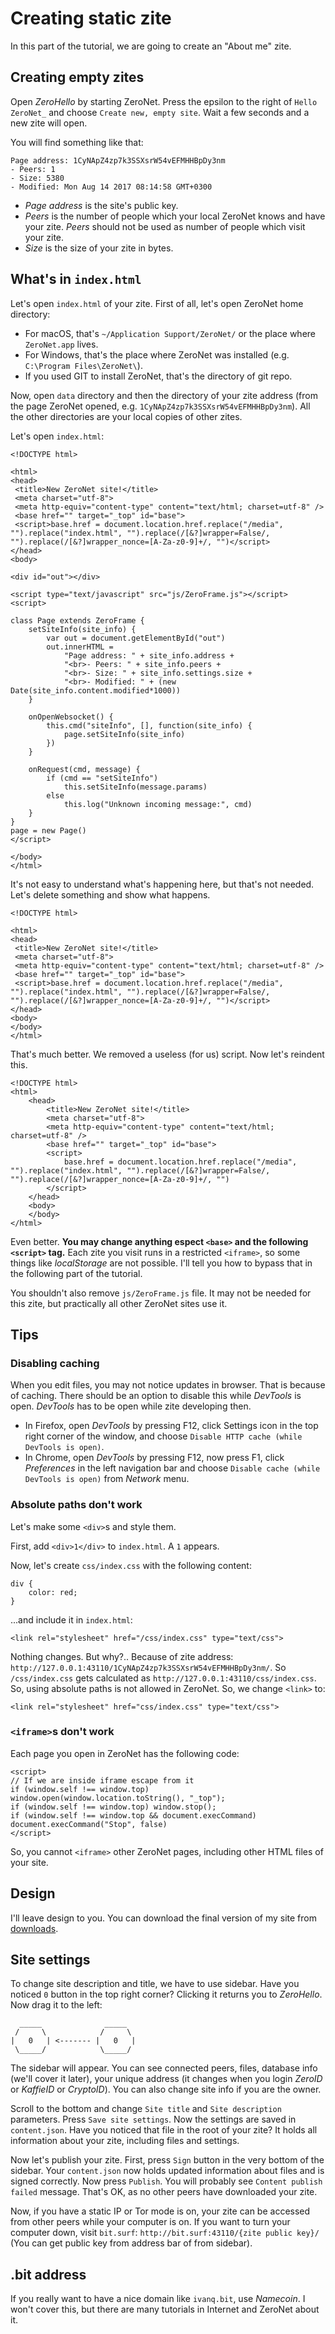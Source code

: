 # Creating static zite

In this part of the tutorial, we are going to create an "About me" zite.


## Creating empty zites

Open *ZeroHello* by starting ZeroNet. Press the epsilon to the right of `Hello ZeroNet_` and choose `Create new, empty site`. Wait a few seconds and a new zite will open.

You will find something like that:

    Page address: 1CyNApZ4zp7k3SSXsrW54vEFMHHBpDy3nm
    - Peers: 1
    - Size: 5380
    - Modified: Mon Aug 14 2017 08:14:58 GMT+0300

- *Page address* is the site's public key.
- *Peers* is the number of people which your local ZeroNet knows and have your zite. *Peers* should not be used as number of people which visit your zite.
- *Size* is the size of your zite in bytes.


## What's in `index.html`

Let's open `index.html` of your zite. First of all, let's open ZeroNet home 
directory:

- For macOS, that's `~/Application Support/ZeroNet/` or the place where `ZeroNet.app` lives.
- For Windows, that's the place where ZeroNet was installed (e.g. `C:\Program Files\ZeroNet\`).
- If you used GIT to install ZeroNet, that's the directory of git repo.

Now, open `data` directory and then the directory of your zite address (from the page ZeroNet opened, e.g. `1CyNApZ4zp7k3SSXsrW54vEFMHHBpDy3nm`). All the other directories are your local copies of other zites.

Let's open `index.html`:

    <!DOCTYPE html>
    
    <html>
    <head>
     <title>New ZeroNet site!</title>
     <meta charset="utf-8">
     <meta http-equiv="content-type" content="text/html; charset=utf-8" />
     <base href="" target="_top" id="base">
     <script>base.href = document.location.href.replace("/media", "").replace("index.html", "").replace(/[&?]wrapper=False/, "").replace(/[&?]wrapper_nonce=[A-Za-z0-9]+/, "")</script>
    </head>
    <body>
        
    <div id="out"></div>
    
    <script type="text/javascript" src="js/ZeroFrame.js"></script>
    <script>
        
    class Page extends ZeroFrame {
        setSiteInfo(site_info) {
            var out = document.getElementById("out")
            out.innerHTML =
                "Page address: " + site_info.address +
                "<br>- Peers: " + site_info.peers +
                "<br>- Size: " + site_info.settings.size +
                "<br>- Modified: " + (new Date(site_info.content.modified*1000))
        }
        
        onOpenWebsocket() {
            this.cmd("siteInfo", [], function(site_info) {
                page.setSiteInfo(site_info)
            })
        }
        
        onRequest(cmd, message) {
            if (cmd == "setSiteInfo")
                this.setSiteInfo(message.params)
            else
                this.log("Unknown incoming message:", cmd)
        }
    }
    page = new Page()
    </script>
    
    </body>
    </html>

It's not easy to understand what's happening here, but that's not needed. Let's delete something and show what happens.


    <!DOCTYPE html>
    
    <html>
    <head>
     <title>New ZeroNet site!</title>
     <meta charset="utf-8">
     <meta http-equiv="content-type" content="text/html; charset=utf-8" />
     <base href="" target="_top" id="base">
     <script>base.href = document.location.href.replace("/media", "").replace("index.html", "").replace(/[&?]wrapper=False/, "").replace(/[&?]wrapper_nonce=[A-Za-z0-9]+/, "")</script>
    </head>
    <body>
    </body>
    </html>

That's much better. We removed a useless (for us) script. Now let's reindent this.


    <!DOCTYPE html>
    <html>
        <head>
            <title>New ZeroNet site!</title>
            <meta charset="utf-8">
            <meta http-equiv="content-type" content="text/html; charset=utf-8" />
            <base href="" target="_top" id="base">
            <script>
                base.href = document.location.href.replace("/media", "").replace("index.html", "").replace(/[&?]wrapper=False/, "").replace(/[&?]wrapper_nonce=[A-Za-z0-9]+/, "")
            </script>
        </head>
        <body>
        </body>
    </html>

Even better. **You may change anything espect `<base>` and the following `<script>` tag.** Each zite you visit runs in a restricted `<iframe>`, so some things like *localStorage* are not possible. I'll tell you how to bypass that in the following part of the tutorial.

You shouldn't also remove `js/ZeroFrame.js` file. It may not be needed for this zite, but practically all other ZeroNet sites use it.


## Tips

### Disabling caching

When you edit files, you may not notice updates in browser. That is because of caching. There should be an option to disable this while *DevTools* is open. *DevTools* has to be open while zite developing then.

- In Firefox, open *DevTools* by pressing F12, click Settings icon in the top right corner of the window, and choose `Disable HTTP cache (while DevTools is open)`.
- In Chrome, open *DevTools* by pressing F12, now press F1, click *Preferences* in the left navigation bar and choose `Disable cache (while DevTools is open)` from *Network* menu.


### Absolute paths don't work

Let's make some `<div>`s and style them.

First, add `<div>1</div>` to `index.html`. A `1` appears.


Now, let's create `css/index.css` with the following content:

    div {
        color: red;
    }

...and include it in `index.html`:

    <link rel="stylesheet" href="/css/index.css" type="text/css">

Nothing changes. But why?.. Because of zite address: `http://127.0.0.1:43110/1CyNApZ4zp7k3SSXsrW54vEFMHHBpDy3nm/`. So `/css/index.css` gets calculated as `http://127.0.0.1:43110/css/index.css`. So, using absolute paths is not allowed in ZeroNet. So, we change `<link>` to:

    <link rel="stylesheet" href="css/index.css" type="text/css">


### `<iframe>`s don't work

Each page you open in ZeroNet has the following code:

    <script>
    // If we are inside iframe escape from it
    if (window.self !== window.top) window.open(window.location.toString(), "_top");
    if (window.self !== window.top) window.stop();
    if (window.self !== window.top && document.execCommand) document.execCommand("Stop", false)
    </script>

So, you cannot `<iframe>` other ZeroNet pages, including other HTML files of your site.


## Design

I'll leave design to you. You can download the final version of my site from [downloads](downloads/porfolio.zip).


## Site settings

To change site description and title, we have to use sidebar. Have you noticed `0` button in the top right corner? Clicking it returns you to *ZeroHello*. Now drag it to the left:

      _____              _____  
     /     \            /     \ 
    |   0   | <------- |   0   |
     \_____/            \_____/ 


The sidebar will appear. You can see connected peers, files, database info (we'll cover it later), your unique address (it changes when you login *ZeroID* or *KaffieID* or *CryptoID*). You can also change site info if you are the owner.

Scroll to the bottom and change `Site title` and `Site description` parameters. Press `Save site settings`. Now the settings are saved in `content.json`. Have you noticed that file in the root of your zite? It holds all information about your zite, including files and settings.

Now let's publish your zite. First, press `Sign` button in the very bottom of the sidebar. Your `content.json` now holds updated information about files and is signed correctly. Now press `Publish`. You will probably see `Content publish failed` message. That's OK, as no other peers have downloaded your zite.

Now, if you have a static IP or Tor mode is on, your zite can be accessed from other peers while your computer is on. If you want to turn your computer down, visit `bit.surf`: `http://bit.surf:43110/{zite public key}/` (You can get public key from address bar of from sidebar).


## .bit address

If you really want to have a nice domain like `ivanq.bit`, use *Namecoin*. I won't cover this, but there are many tutorials in Internet and ZeroNet about it.
